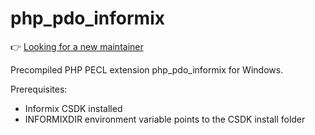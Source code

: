 # php_pdo_informix
:point_right: [Looking for a new maintainer](https://github.com/flachglasschweiz/php_pdo_informix/issues/7)

Precompiled PHP PECL extension php_pdo_informix for Windows.

Prerequisites:
* Informix CSDK installed
* INFORMIXDIR environment variable points to the CSDK install folder
